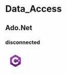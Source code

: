 # Data_Access
## Ado.Net
### disconnected
<img align="left" height="64" width="64" src="https://github.com/HakanKban/HakanKban/blob/main/Csharp_Logo.png" width="auto">
